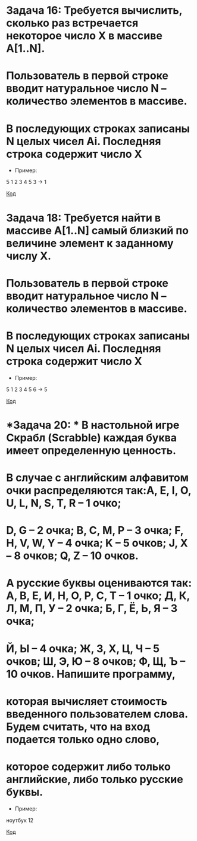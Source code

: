 # Задача 16: Требуется вычислить, сколько раз встречается некоторое число X в массиве A[1..N]. 
# Пользователь в первой строке вводит натуральное число N – количество элементов в массиве. 
# В последующих  строках записаны N целых чисел Ai. Последняя строка содержит число X
* Пример: 

5
    1 2 3 4 5
    3
    -> 1
 
[Код](hw1.py)

# Задача 18: Требуется найти в массиве A[1..N] самый близкий по величине элемент к заданному числу X.
# Пользователь в первой строке вводит натуральное число N – количество элементов в массиве.
# В последующих  строках записаны N целых чисел Ai. Последняя строка содержит число X

* Пример:

5
    1 2 3 4 5
    6
    -> 5

 
[Код](hw2.py)

# *Задача 20: * В настольной игре Скрабл (Scrabble) каждая буква имеет определенную ценность. 
# В случае с английским алфавитом очки распределяются так:A, E, I, O, U, L, N, S, T, R – 1 очко;
# D, G – 2 очка; B, C, M, P – 3 очка; F, H, V, W, Y – 4 очка; K – 5 очков; J, X – 8 очков; Q, Z – 10 очков.
# А русские буквы оцениваются так: А, В, Е, И, Н, О, Р, С, Т – 1 очко; Д, К, Л, М, П, У – 2 очка; Б, Г, Ё, Ь, Я – 3 очка; 
# Й, Ы – 4 очка; Ж, З, Х, Ц, Ч – 5 очков; Ш, Э, Ю – 8 очков; Ф, Щ, Ъ – 10 очков. Напишите программу, 
# которая вычисляет стоимость введенного пользователем слова. Будем считать, что на вход подается только одно слово, 
# которое содержит либо только английские, либо только русские буквы.

* Пример:

ноутбук
    12

[Код](hw3.py)

